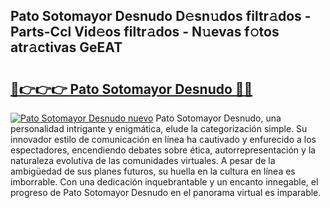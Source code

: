 ## Pato Sotomayor Desnudo D𝚎sn𝚞dos filtr𝚊dos - Parts-Ccl Vid𝚎os filtr𝚊dos - N𝚞evas f𝚘tos atr𝚊ctivas GeEAT

# <h2><a href="http://mb5pdsd.tromn.icu/?c=Pato+Sotomayor+Desnudo">🔗👉👉👉 Pato Sotomayor Desnudo 🔗🔗</a></h2>

[![Pato Sotomayor Desnudo nuevo](https://i.imgur.com/pEAQMta.gif)](http://mb5pdsd.tromn.icu/?c=Pato+Sotomayor+Desnudo)
Pato Sotomayor Desnudo, una personalidad intrigante y enigmática, elude la categorización simple. Su innovador estilo de comunicación en línea ha cautivado y enfurecido a los espectadores, encendiendo debates sobre ética, autorrepresentación y la naturaleza evolutiva de las comunidades virtuales. A pesar de la ambigüedad de sus planes futuros, su huella en la cultura en línea es imborrable. Con una dedicación inquebrantable y un encanto innegable, el progreso de Pato Sotomayor Desnudo en el panorama virtual es imparable.
